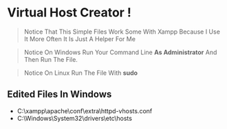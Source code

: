 # Virtual Host Creator !

> Notice That This Simple Files Work Some With Xampp Because I Use It More Often It Is Just A Helper For Me

> Notice On Windows Run Your Command Line **As Administrator** And  Then Run The File.

> Notice On Linux Run The File With **sudo** 

## Edited Files In Windows
* C:\xampp\apache\conf\extra\httpd-vhosts.conf
* C:\Windows\System32\drivers\etc\hosts